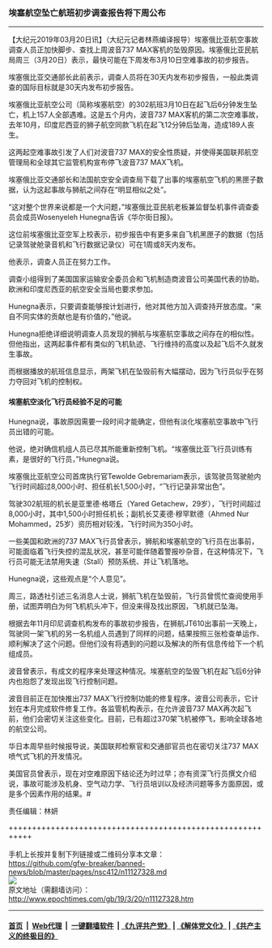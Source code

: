 ### 埃塞航空坠亡航班初步调查报告将下周公布
------------------------

<p>
 【大纪元2019年03月20日讯】（大纪元记者林燕编译报导）埃塞俄比亚航空事故调查人员正加快脚步、查找上周波音737 MAX客机的坠毁原因。埃塞俄比亚民航局周三（3月20日）表示，最快可能在下周发布3月10日空难事故的初步报告。
</p>
<p>
 埃塞俄比亚交通部长此前表示，调查人员将在30天内发布初步报告，一般此类调查的国际目标就是30天内发布初步报告。
</p>
<p>
 埃塞俄比亚航空公司（简称埃塞航空）的302航班3月10日在起飞后6分钟发生坠亡，机上157人全部遇难。这是五个月内，波音737 MAX客机的第二次空难事故，去年10月，印度尼西亚的狮子航空同款飞机在起飞12分钟后坠海，造成189人丧生。
</p>
<p>
 这两起空难事故引发了人们对波音737 MAX的安全性质疑，并使得美国联邦航空管理局和全球其它监管机构宣布停飞波音737 MAX飞机。
</p>
<p>
 埃塞俄比亚交通部长和法国航空安全调查局下载了出事的埃塞航空飞机的黑匣子数据，认为这起事故与狮航之间存在“明显相似之处”。
</p>
<p>
 “这对整个世界来说都是一个大问题，”埃塞俄比亚民航老板兼监督坠机事件调查委员会成员Wosenyeleh Hunegna告诉《华尔街日报》。
</p>
<p>
 这位前埃塞俄比亚空军上校表示，初步报告中有更多来自飞机黑匣子的数据（包括记录驾驶舱录音机和飞行数据记录仪）可在1周或8天内发布。
</p>
<p>
 他表示，调查人员正在努力工作。
</p>
<p>
 调查小组得到了美国国家运输安全委员会和飞机制造商波音公司美国代表的协助。欧洲和印度尼西亚的航空安全当局也要求参加。
</p>
<p>
 Hunegna表示，只要调查能够按计划进行，他对其他方加入调查持开放态度。“来自不同实体的贡献也是有价值的，”他说。
</p>
<p>
 Hunegna拒绝详细说明调查人员发现的狮航与埃塞航空事故之间存在的相似性。但他指出，这两起事件都有类似的飞机轨迹、飞行维持的高度以及起飞后不久就发生事故。
</p>
<p>
 而根据播放的航班信息显示，两架飞机在坠毁前有大幅摆动，因为飞行员似乎在努力夺回对飞机的控制权。
</p>
<h4>
 埃塞航空淡化飞行员经验不足的可能
</h4>
<p>
 Hunegna说，事故原因需要一段时间才能确定，但他有淡化埃塞航空事故中飞行员出错的可能。
</p>
<p>
 他说，绝对确信机组人员已尽其所能重新控制飞机。“埃塞俄比亚飞行员训练有素，是很好的飞行员，”Hunegna说。
</p>
<p>
 埃塞俄比亚航空公司首席执行官Tewolde Gebremariam表示，该驾驶员驾驶舱内飞行时间超过8,000小时、担任机长1,500小时，“飞行记录非常出色”。
</p>
<p>
 驾驶302航班的机长是亚里德·格塔丘（Yared Getachew，29岁），飞行时间超过8,000小时，其中1,500小时担任机长；副机长艾麦德·穆罕默德（Ahmed Nur Mohammed，25岁）资历相对较浅，飞行时间为350小时。
</p>
<p>
 一些美国和欧洲的737 MAX飞行员曾表示，狮航和埃塞航空的飞行员在出事前，可能面临着飞行失控的混乱状况，甚至可能伴随着警报吵杂音，在这种情况下，飞行员可能无法禁用失速（Stall）预防系统、并让飞机落地。
</p>
<p>
 Hunegna说，这些观点是“个人意见”。
</p>
<p>
 周三，路透社引述三名消息人士说，狮航飞机在坠毁前，飞行员曾慌忙查阅使用手册，试图弄明白为何飞机机头冲下，但没来得及找出原因，飞机就已坠海。
</p>
<p>
 根据去年11月印尼调查机构发布的事故初步报告，在狮航JT610出事前一天晚上，驾驶同一架飞机的另一名机组人员遇到了同样的问题，结果按照三张检查单运作、顺利解决了这个问题。但他们没有将遇到的问题以及解决的所有信息传给下一个机组成员。
</p>
<p>
 波音曾表示，有成文的程序来处理这种情况。埃塞航空的坠毁飞机在起飞后6分钟内也抱怨了发现出现飞行控制问题。
</p>
<p>
 波音目前正在加快推出737 MAX飞行控制功能的修复程序。波音公司表示，它计划在本月完成软件修复工作。各监管机构表示，在允许波音737 MAX再次起飞前，他们会密切关注这些变化。目前，已有超过370架飞机被停飞，影响全球各地的航空公司。
</p>
<p>
 华日本周早些时候报导说，美国联邦检察官和交通部官员也在密切关注737 MAX喷气式飞机的开发情况。
</p>
<p>
 美国官员曾表示，现在对空难原因下结论还为时过早；亦有资深飞行员撰文介绍说，事故可能涉及机身、空气动力学、飞行员培训以及经济问题等多方面原因，或是多个因素作用的结果。#
</p>
<p>
 责任编辑：林妍
</p>

+++++++++++++++++++++++++++++++++++++++++++++++++++++++++++<br/><br/>
手机上长按并复制下列链接或二维码分享本文章：<br/>
https://github.com/gfw-breaker/banned-news/blob/master/pages/nsc412/n11127328.md <br/>
<a href='https://github.com/gfw-breaker/banned-news/blob/master/pages/nsc412/n11127328.md'><img src='https://github.com/gfw-breaker/banned-news/blob/master/pages/nsc412/n11127328.md.png'/></a> <br/>
原文地址（需翻墙访问）：http://www.epochtimes.com/gb/19/3/20/n11127328.htm


------------------------
#### [首页](https://github.com/gfw-breaker/banned-news/blob/master/README.md) &nbsp;|&nbsp; [Web代理](https://github.com/labour-camp/helloworld) &nbsp;|&nbsp; [一键翻墙软件](https://github.com/gfw-breaker/nogfw/blob/master/README.md) &nbsp;| [《九评共产党》](https://github.com/gfw-breaker/9ping.md/blob/master/README.md#九评之一评共产党是什么) | [《解体党文化》](https://github.com/gfw-breaker/jtdwh.md/blob/master/README.md) | [《共产主义的终极目的》](https://github.com/gfw-breaker/gczydzjmd.md/blob/master/README.md)

